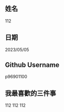 姓名
----
112

日期
----
2023/05/05

Github Username
---------------
p96901100

我最喜歡的三件事
---------------
112 112 112